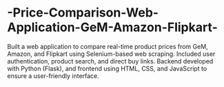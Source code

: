 # -Price-Comparison-Web-Application-GeM-Amazon-Flipkart-
 Built a web application to compare real-time product prices from GeM, Amazon, and Flipkart using  Selenium-based web scraping. Included user authentication, product search, and direct buy links. Backend  developed with Python (Flask), and frontend using HTML, CSS, and JavaScript to ensure a user-friendly  interface.
